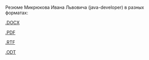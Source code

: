 Резюме Микрюкова Ивана Львовича (java-developer) в разных форматах:

[.DOCX](Микрюков%20Иван%20java%20developer%20CV.docx)

[.PDF](Микрюков%20Иван%20java%20developer%20CV.pdf)

[.RTF](Микрюков%20Иван%20java%20developer%20CV.rtf)

[.ODT](Микрюков%20Иван%20java%20developer%20CV.odt)


